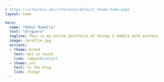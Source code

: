 ```yaml
---
# https://vitepress.dev/reference/default-theme-home-page
layout: home

hero:
  name: "Rahul Rumalla"
  text: "@rsquare"
  tagline: This is my online portfolio of things I dabble with professionally. I'm a 2x founder and worked in many different roles in engineering and product, from individual contributor to leadership for over 14 years. I particularly enjoy building products in music, web3 and creator economies.
  image: /profile.jpg
  actions:
  - theme: brand
    text: Get in touch
    link: /about#contact
  - theme: alt
    text: To the blog
    link: /blog/
---
```

